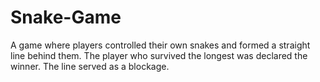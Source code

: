 # Snake-Game
A game where players controlled their own snakes and formed a straight line behind them. The player who survived the longest was declared the winner. The line served as a blockage.

